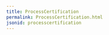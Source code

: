 ```yaml
---
title: ProcessCertification
permalink: ProcessCertification.html
jsonid: processcertification
---
```

